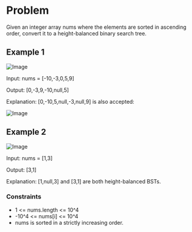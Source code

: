 # Problem

Given an integer array nums where the elements are sorted in ascending order, convert it to a height-balanced binary search tree.

## Example 1

![Image](https://assets.leetcode.com/uploads/2021/02/18/btree1.jpg)

Input: nums = [-10,-3,0,5,9]

Output: [0,-3,9,-10,null,5]

Explanation: [0,-10,5,null,-3,null,9] is also accepted:

![Image](https://assets.leetcode.com/uploads/2021/02/18/btree2.jpg)

## Example 2

![Image](https://assets.leetcode.com/uploads/2021/02/18/btree.jpg)

Input: nums = [1,3]

Output: [3,1]

Explanation: [1,null,3] and [3,1] are both height-balanced BSTs.
 
### Constraints

- 1 <= nums.length <= 10^4
- -10^4 <= nums[i] <= 10^4
- nums is sorted in a strictly increasing order.
